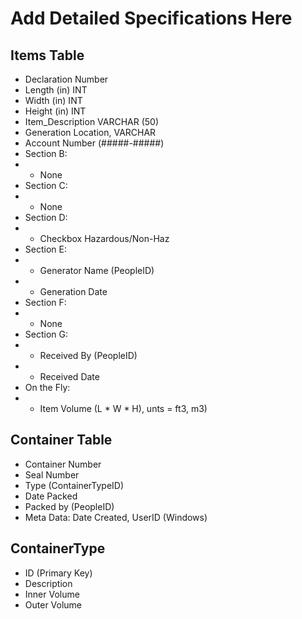 # Add Detailed Specifications Here
## Items Table
* Declaration Number
* Length (in) INT
* Width (in) INT
* Height (in) INT
* Item_Description VARCHAR (50)
* Generation Location, VARCHAR
* Account Number (#####-#####)
* Section B:
* * None
* Section C:
* * None
* Section D:
* * Checkbox Hazardous/Non-Haz
* Section E:
* * Generator Name (PeopleID)
* * Generation Date
* Section F:
* * None
* Section G:
* * Received By (PeopleID)
* * Received Date
* On the Fly:
* * Item Volume (L * W * H), unts = ft3, m3)

## Container Table
* Container Number
* Seal Number
* Type (ContainerTypeID)
* Date Packed
* Packed by (PeopleID)
* Meta Data:  Date Created, UserID (Windows)

## ContainerType
* ID (Primary Key)
* Description
* Inner Volume
* Outer Volume
